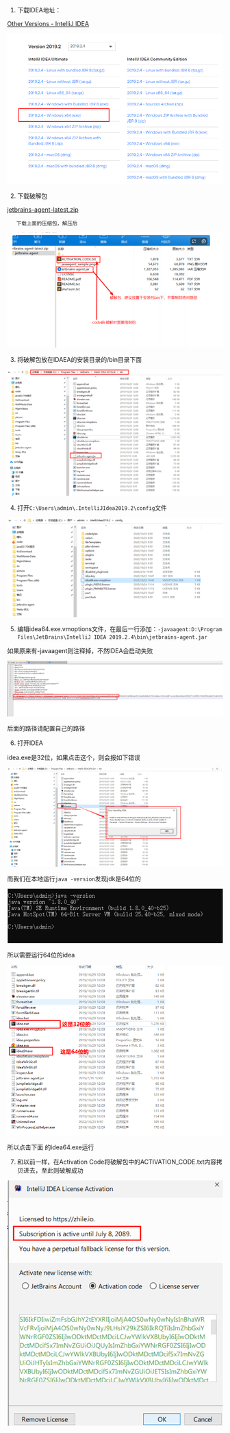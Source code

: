 1. 下载IDEA地址：

[Other Versions - IntelliJ IDEA](https://www.jetbrains.com/idea/download/other.html)

![](images/38.png)

2. 下载破解包

[jetbrains-agent-latest.zip](https://www.yuque.com/attachments/yuque/0/2022/zip/22334924/1666493917891-84ff6631-4a6d-4b30-a52c-4fabb2a845ef.zip)

       下载上面的压缩包，解压后

![](images/39.png)

3. 将破解包放在IDAEA的安装目录的/bin目录下面

![](images/40.png)

4. 打开`C:\Users\admin\.IntelliJIdea2019.2\config`文件

![](images/41.png)

5. 编辑idea64.exe.vmoptions文件，在最后一行添加：`-javaagent:D:\Program Files\JetBrains\IntelliJ IDEA 2019.2.4\bin\jetbrains-agent.jar`

如果原来有-javaagent则注释掉，不然IDEA会启动失败

![](images/42.png)

后面的路径请配置自己的路径

6. 打开IDEA

idea.exe是32位，如果点击这个，则会报如下错误

![](images/43.png)

而我们在本地运行`java -version`发现jdk是64位的

![](images/44.png)

所以需要运行64位的idea

![](images/45.png)

所以点击下面 的idea64.exe运行

7. 和以前一样，在Activation Code将破解包中的ACTIVATION_CODE.txt内容拷贝进去，至此则破解成功

![](images/46.png)

